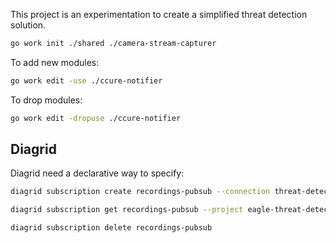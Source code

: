 This project is an experimentation to create a simplified threat detection solution.

```bash
go work init ./shared ./camera-stream-capturer 
```

To add new modules:

```bash
go work edit -use ./ccure-notifier 
```

To drop modules:

```bash
go work edit -dropuse ./ccure-notifier 
```

## Diagrid

Diagrid need a declarative way to specify:

```bash
diagrid subscription create recordings-pubsub --connection threat-detection-pubsub  --topic recordings-topic --route /recordings-topic --scopes model-invoker
```

```bash
diagrid subscription get recordings-pubsub --project eagle-threat-detection
```

```bash
diagrid subscription delete recordings-pubsub
```

